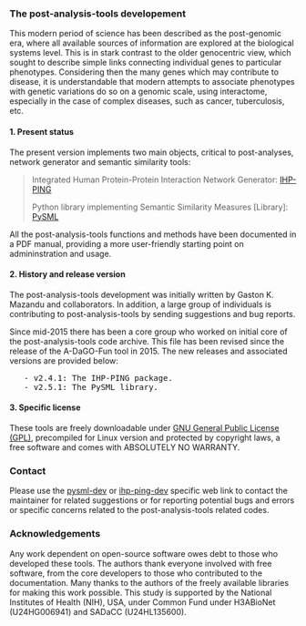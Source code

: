 ### The post-analysis-tools developement
This modern period of science has been described as the post-genomic era, where all available sources of information are explored at the biological systems level. This is in stark contrast to the older genocentric view, which sought to describe simple links connecting individual genes to particular phenotypes. Considering then the many genes which may contribute to disease, it is understandable that modern attempts to associate phenotypes with genetic variations do so on a genomic scale, using interactome, especially in the case of complex diseases, such as cancer, tuberculosis, etc.

#### 1. Present status
The present version implements two main objects, critical to post-analyses, network generator and semantic similarity tools:

   > Integrated Human Protein-Protein Interaction Network Generator: [IHP-PING](https://github.com/gkm-software-dev/post-analysis-tools/tree/master/ihp-ping-dev)
   >
   > Python library implementing Semantic Similarity Measures \[Library\]: [PySML](https://github.com/gkm-software-dev/post-analysis-tools/tree/master/pysml-dev)

All the post-analysis-tools functions and methods have been documented in a PDF manual, providing a more user-friendly starting point on admininstration and usage.

#### 2. History and release version

The post-analysis-tools development was initially written by Gaston K. Mazandu and collaborators. In addition, a large group of individuals is contributing to post-analysis-tools by sending suggestions and bug reports.

Since mid-2015 there has been a core group who worked on initial core of the post-analysis-tools code archive. This file has been revised since the release of the A-DaGO-Fun tool in 2015. The new releases and associated versions are provided below:
<pre>
   - v2.4.1: The IHP-PING package.
   - v2.5.1: The PySML library.
</pre>

#### 3. Specific license
These tools are freely downloadable under [GNU General Public License (GPL)](https://www.gnu.org/licenses/gpl-3.0.en.html), precompiled for Linux version and protected by copyright laws, a free software and comes with ABSOLUTELY NO WARRANTY.


### Contact
Please use the [pysml-dev](http://web.cbio.uct.ac.za/ITGOM/post-analysis-tools/pysml-dev/) or [ihp-ping-dev](http://web.cbio.uct.ac.za/ITGOM/post-analysis-tools/ihp-ping-dev/) specific web link to contact the maintainer for related suggestions or for reporting potential bugs and errors or specific concerns related to the post-analysis-tools related codes. 

### Acknowledgements
Any work dependent on open-source software owes debt to those who developed these tools. The authors thank everyone involved with free software, from the core developers to those who contributed to the documentation. Many thanks to the authors of the freely available libraries for making this work possible. This study is supported by the National Institutes of Health (NIH), USA, under Common Fund under H3ABioNet (U24HG006941) and SADaCC (U24HL135600).

